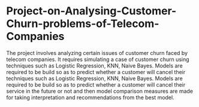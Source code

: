 # Project-on-Analysing-Customer-Churn-problems-of-Telecom-Companies
The project involves analyzing certain issues of customer churn faced by telecom companies. It requires simulating a case of customer churn using  techniques such as Logistic Regression, KNN, Naive Bayes. Models are required to be build so as to predict whether a customer will cancel their techniques such as Logistic Regression, KNN, Naive Bayes. Models are required to be build so as to predict whether a customer will cancel their service in the future or not and then model comparison measures are made for taking interpretation and recommendations from the best model.
